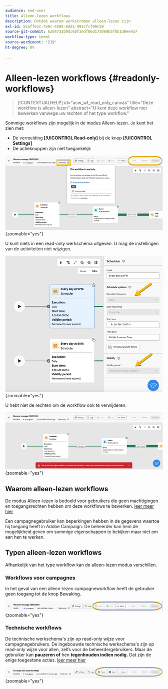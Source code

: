 ```yaml
---
audience: end-user
title: Alleen-lezen workflows
description: Ontdek waarom werkstromen alleen-lezen zijn
exl-id: 5eaffe2c-7a9c-4508-8dd1-495cfcf99c59
source-git-commit: 62d4733b9dc6bf3edf06d172069b5f8b1d0ee4a7
workflow-type: tm+mt
source-wordcount: '219'
ht-degree: 0%

---
```


# Alleen-lezen workflows {#readonly-workflows}

>[!CONTEXTUALHELP]
>id="acw_wf_read_only_canvas"
>title="Deze workflow is alleen-lezen"
>abstract="U kunt deze workflow niet bewerken vanwege uw rechten of het type workflow."

Sommige workflows zijn mogelijk in de modus Alleen-lezen. Je kunt het zien met:

- De vermelding **[!UICONTROL Read-only]** bij de knop **[!UICONTROL Settings]**
- De actieknoppen zijn niet toegankelijk

![](assets/readonly-workflow.png){zoomable="yes"}

U kunt niets in een read-only werkschema uitgeven. U mag de instellingen van de activiteiten niet wijzigen.


![](assets/scheduler-readonly.png){zoomable="yes"}


U hebt niet de rechten om de workflow ook te verwijderen.

![](assets/readonly-rights.png){zoomable="yes"}

## Waarom alleen-lezen workflows

De modus Alleen-lezen is bedoeld voor gebruikers die geen machtigingen en toegangsrechten hebben om deze workflows te bewerken. [ leer meer hier ](../get-started/permissions.md)

Een campagnegebruiker kan beperkingen hebben in de gegevens waartoe hij toegang heeft in Adobe Campaign. De beheerder kan hem de mogelijkheid geven om sommige eigenschappen te bekijken maar niet om aan hen te werken.

## Typen alleen-lezen workflows

Afhankelijk van het type workflow kan de alleen-lezen modus verschillen.

### Workflows voor campagnes

In het geval van een alleen-lezen campagneworkflow heeft de gebruiker geen toegang tot de knop Bewaking.

![](assets/readonly-campaign-workflow.png){zoomable="yes"}

### Technische workflows

De technische werkschema&#39;s zijn op read-only wijze voor campagnegebruikers.
De ingebouwde technische werkschema&#39;s zijn op read-only wijze voor allen, zelfs voor de beheerdergebruikers. Maar de gebruiker kan **pauzeren of** hen **tegenhouden indien nodig.** Dat zijn de enige toegestane acties. [ leer meer hier ](https://experienceleague.adobe.com/en/docs/campaign/automation/workflows/introduction/wf-type/technical-workflows)

![](assets/readonly-technical-workflow.png){zoomable="yes"}
